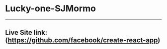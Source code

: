 # **Lucky-one-SJMormo**
--------------------------
## Live Site link: (https://github.com/facebook/create-react-app)
